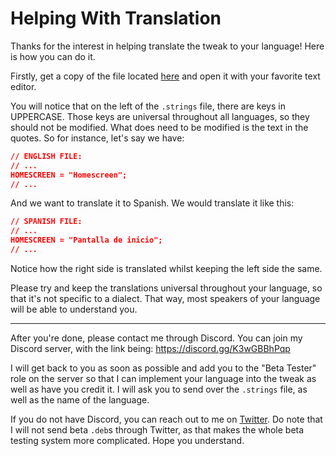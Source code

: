# Helping With Translation

Thanks for the interest in helping translate the tweak to your language! Here is how you can do it.

Firstly, get a copy of the file located [here](/BoldersRebornPrefs/Resources/Localization/en.lproj/Localization.strings) and open it with your favorite text editor.

You will notice that on the left of the `.strings` file, there are keys in UPPERCASE. Those keys are universal throughout all languages, so they should not be modified. What does need to be modified is the text in the quotes. So for instance, let's say we have:

```json
// ENGLISH FILE:
// ...
HOMESCREEN = "Homescreen";
// ...
```

And we want to translate it to Spanish. We would translate it like this:

```json
// SPANISH FILE:
// ...
HOMESCREEN = "Pantalla de inicio";
// ...
```

Notice how the right side is translated whilst keeping the left side the same.

Please try and keep the translations universal throughout your language, so that it's not specific to a dialect. That way, most speakers of your language will be able to understand you.

---

After you're done, please contact me through Discord. You can join my Discord server, with the link being:
https://discord.gg/K3wGBBhPqp

I will get back to you as soon as possible and add you to the "Beta Tester" role on the server so that I can implement your language into the tweak as well as have you credit it. I will ask you to send over the `.strings` file, as well as the name of the language.

If you do not have Discord, you can reach out to me on [Twitter](https://twitter.com/NightwindDev). Do note that I will not send beta `.deb`s through Twitter, as that makes the whole beta testing system more complicated. Hope you understand.